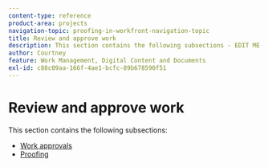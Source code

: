 ```yaml
---
content-type: reference
product-area: projects
navigation-topic: proofing-in-workfront-navigation-topic
title: Review and approve work
description: This section contains the following subsections - EDIT ME.
author: Courtney
feature: Work Management, Digital Content and Documents
exl-id: c88c09aa-166f-4ae1-bcfc-89b678590f51
---
```

# Review and approve work

This section contains the following subsections:

* [Work approvals](../review-and-approve-work/manage-approvals/manage-approvals.md) 
* [Proofing](../review-and-approve-work/proofing/proofing.md)
